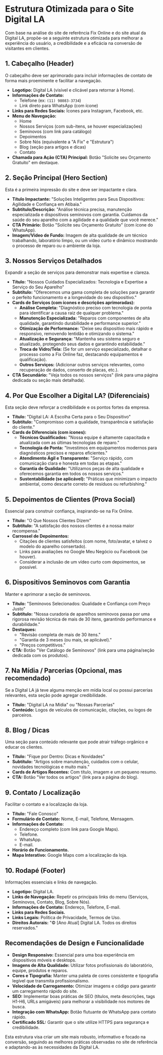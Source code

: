# Estrutura Otimizada para o Site Digital LA

Com base na análise do site de referência Fix Online e do site atual da Digital LA, propõe-se a seguinte estrutura otimizada para melhorar a experiência do usuário, a credibilidade e a eficácia na conversão de visitantes em clientes.

## 1. Cabeçalho (Header)

O cabeçalho deve ser aprimorado para incluir informações de contato de forma mais proeminente e facilitar a navegação.

-   **Logotipo:** Digital LA (visível e clicável para retornar à Home).
-   **Informações de Contato:**
    -   Telefone (ex: `(11) 98083-3734`)
    -   Link direto para WhatsApp (com ícone)
-   **Links para Redes Sociais:** Ícones para Instagram, Facebook, etc.
-   **Menu de Navegação:**
    -   Home
    -   Nossos Serviços (com sub-itens, se houver especializações)
    -   Seminovos (com link para catálogo)
    -   Depoimentos
    -   Sobre Nós (equivalente a "A Fix" e "Estrutura")
    -   Blog (seção para artigos e dicas)
    -   Contato
-   **Chamada para Ação (CTA) Principal:** Botão "Solicite seu Orçamento Gratuito" em destaque.

## 2. Seção Principal (Hero Section)

Esta é a primeira impressão do site e deve ser impactante e clara.

-   **Título Impactante:** "Soluções Inteligentes para Seus Dispositivos: Agilidade e Confiança em Atibaia."
-   **Subtítulo/Descrição:** "Análise técnica precisa, manutenção especializada e dispositivos seminovos com garantia. Cuidamos da saúde do seu aparelho com a agilidade e a qualidade que você merece."
-   **CTA Primário:** Botão "Solicite seu Orçamento Gratuito" (com ícone do WhatsApp).
-   **Imagem/Vídeo de Fundo:** Imagem de alta qualidade de um técnico trabalhando, laboratório limpo, ou um vídeo curto e dinâmico mostrando o processo de reparo ou o ambiente da loja.

## 3. Nossos Serviços Detalhados

Expandir a seção de serviços para demonstrar mais expertise e clareza.

-   **Título:** "Nossos Cuidados Especializados: Tecnologia e Expertise a Serviço do Seu Aparelho"
-   **Subtítulo:** "Oferecemos uma gama completa de soluções para garantir o perfeito funcionamento e a longevidade do seu dispositivo."
-   **Cards de Serviços (com ícones e descrições aprimoradas):**
    -   **Análise Completa:** "Diagnóstico preciso com tecnologia de ponta para identificar a causa raiz de qualquer problema."
    -   **Manutenção Especializada:** "Reparos com componentes de alta qualidade, garantindo durabilidade e performance superior."
    -   **Otimização de Performance:** "Deixe seu dispositivo mais rápido e responsivo, removendo lentidão e otimizando o sistema."
    -   **Atualização e Segurança:** "Mantenha seu sistema seguro e atualizado, protegendo seus dados e garantindo estabilidade."
    -   **Troca de Vidro/Tela:** (Se for um serviço especializado, detalhar o processo como a Fix Online faz, destacando equipamentos e qualificação).
    -   **Outros Serviços:** (Adicionar outros serviços relevantes, como recuperação de dados, conserto de placas, etc.).
-   **CTA Secundário:** "Veja todos os nossos serviços" (link para uma página dedicada ou seção mais detalhada).

## 4. Por Que Escolher a Digital LA? (Diferenciais)

Esta seção deve reforçar a credibilidade e os pontos fortes da empresa.

-   **Título:** "Digital LA: A Escolha Certa para o Seu Dispositivo"
-   **Subtítulo:** "Compromisso com a qualidade, transparência e satisfação do cliente."
-   **Cards de Diferenciais (com ícones):**
    -   **Técnicos Qualificados:** "Nossa equipe é altamente capacitada e atualizada com as últimas tecnologias de reparo."
    -   **Tecnologia de Ponta:** "Investimos em equipamentos modernos para diagnósticos precisos e reparos eficientes."
    -   **Atendimento Ágil e Transparente:** "Serviço rápido, com comunicação clara e honesta em todas as etapas."
    -   **Garantia de Qualidade:** "Utilizamos peças de alta qualidade e oferecemos garantia em todos os nossos serviços."
    -   **Sustentabilidade (se aplicável):** "Práticas que minimizam o impacto ambiental, como descarte correto de resíduos ou refurbishing."

## 5. Depoimentos de Clientes (Prova Social)

Essencial para construir confiança, inspirando-se na Fix Online.

-   **Título:** "O Que Nossos Clientes Dizem"
-   **Subtítulo:** "A satisfação dos nossos clientes é a nossa maior recompensa."
-   **Carrossel de Depoimentos:**
    -   Citações de clientes satisfeitos (com nome, foto/avatar, e talvez o modelo do aparelho consertado).
    -   Links para avaliações no Google Meu Negócio ou Facebook (se houver).
    -   Considerar a inclusão de um vídeo curto com depoimentos, se possível.

## 6. Dispositivos Seminovos com Garantia

Manter e aprimorar a seção de seminovos.

-   **Título:** "Seminovos Selecionados: Qualidade e Confiança com Preço Justo"
-   **Subtítulo:** "Nossa curadoria de aparelhos seminovos passa por uma rigorosa revisão técnica de mais de 30 itens, garantindo performance e durabilidade."
-   **Destaques:**
    -   "Revisão completa de mais de 30 itens."
    -   "Garantia de 3 meses (ou mais, se aplicável)."
    -   "Preços competitivos."
-   **CTA:** Botão "Ver Catálogo de Seminovos" (link para uma página/seção dedicada com os produtos).

## 7. Na Mídia / Parcerias (Opcional, mas recomendado)

Se a Digital LA já teve alguma menção em mídia local ou possui parcerias relevantes, esta seção pode agregar credibilidade.

-   **Título:** "Digital LA na Mídia" ou "Nossas Parcerias"
-   **Conteúdo:** Logos de veículos de comunicação, citações, ou logos de parceiros.

## 8. Blog / Dicas

Uma seção para conteúdo relevante que pode atrair tráfego orgânico e educar os clientes.

-   **Título:** "Fique por Dentro: Dicas e Novidades"
-   **Subtítulo:** "Artigos sobre manutenção, cuidados com o celular, novidades tecnológicas e muito mais."
-   **Cards de Artigos Recentes:** Com título, imagem e um pequeno resumo.
-   **CTA:** Botão "Ver todos os artigos" (link para a página do blog).

## 9. Contato / Localização

Facilitar o contato e a localização da loja.

-   **Título:** "Fale Conosco"
-   **Formulário de Contato:** Nome, E-mail, Telefone, Mensagem.
-   **Informações de Contato:**
    -   Endereço completo (com link para Google Maps).
    -   Telefone.
    -   WhatsApp.
    -   E-mail.
-   **Horário de Funcionamento.**
-   **Mapa Interativo:** Google Maps com a localização da loja.

## 10. Rodapé (Footer)

Informações essenciais e links de navegação.

-   **Logotipo:** Digital LA.
-   **Links de Navegação:** Repetir os principais links do menu (Serviços, Seminovos, Contato, Blog, Sobre Nós).
-   **Informações de Contato:** Endereço, Telefone, E-mail.
-   **Links para Redes Sociais.**
-   **Links Legais:** Política de Privacidade, Termos de Uso.
-   **Direitos Autorais:** "© [Ano Atual] Digital LA. Todos os direitos reservados."

## Recomendações de Design e Funcionalidade

-   **Design Responsivo:** Essencial para uma boa experiência em dispositivos móveis e desktops.
-   **Imagens de Alta Qualidade:** Utilizar fotos profissionais do laboratório, equipe, produtos e reparos.
-   **Cores e Tipografia:** Manter uma paleta de cores consistente e tipografia legível que transmita profissionalismo.
-   **Velocidade de Carregamento:** Otimizar imagens e código para garantir um carregamento rápido do site.
-   **SEO:** Implementar boas práticas de SEO (títulos, meta descrições, tags H1-H6, URLs amigáveis) para melhorar a visibilidade nos motores de busca.
-   **Integração com WhatsApp:** Botão flutuante de WhatsApp para contato rápido.
-   **Certificado SSL:** Garantir que o site utilize HTTPS para segurança e credibilidade.

Esta estrutura visa criar um site mais robusto, informativo e focado na conversão, seguindo as melhores práticas observadas no site de referência e adaptando-as às necessidades da Digital LA.
